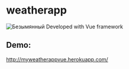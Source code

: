 # weatherapp
![Безымянный](https://user-images.githubusercontent.com/55599958/123030823-07b55900-d3ec-11eb-9302-974a9b8ec342.png)
Developed with Vue framework
## Demo:
http://myweatherappvue.herokuapp.com/
